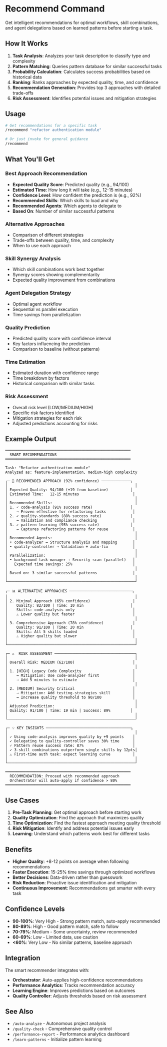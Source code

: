 # Recommend Command

Get intelligent recommendations for optimal workflows, skill combinations, and agent delegations based on learned patterns before starting a task.

## How It Works

1. **Task Analysis**: Analyzes your task description to classify type and complexity
2. **Pattern Matching**: Queries pattern database for similar successful tasks
3. **Probability Calculation**: Calculates success probabilities based on historical data
4. **Ranking**: Ranks approaches by expected quality, time, and confidence
5. **Recommendation Generation**: Provides top 3 approaches with detailed trade-offs
6. **Risk Assessment**: Identifies potential issues and mitigation strategies

## Usage

```bash
# Get recommendations for a specific task
/recommend "refactor authentication module"

# Or just invoke for general guidance
/recommend
```

## What You'll Get

### Best Approach Recommendation
- **Expected Quality Score**: Predicted quality (e.g., 94/100)
- **Estimated Time**: How long it will take (e.g., 12-15 minutes)
- **Confidence Level**: How confident the prediction is (e.g., 92%)
- **Recommended Skills**: Which skills to load and why
- **Recommended Agents**: Which agents to delegate to
- **Based On**: Number of similar successful patterns

### Alternative Approaches
- Comparison of different strategies
- Trade-offs between quality, time, and complexity
- When to use each approach

### Skill Synergy Analysis
- Which skill combinations work best together
- Synergy scores showing complementarity
- Expected quality improvement from combinations

### Agent Delegation Strategy
- Optimal agent workflow
- Sequential vs parallel execution
- Time savings from parallelization

### Quality Prediction
- Predicted quality score with confidence interval
- Key factors influencing the prediction
- Comparison to baseline (without patterns)

### Time Estimation
- Estimated duration with confidence range
- Time breakdown by factors
- Historical comparison with similar tasks

### Risk Assessment
- Overall risk level (LOW/MEDIUM/HIGH)
- Specific risk factors identified
- Mitigation strategies for each risk
- Adjusted predictions accounting for risks

## Example Output

```
════════════════════════════════════════════════════════
  SMART RECOMMENDATIONS
════════════════════════════════════════════════════════

Task: "Refactor authentication module"
Analyzed as: feature-implementation, medium-high complexity

┌─ 🎯 RECOMMENDED APPROACH (92% confidence) ─────────────┐
│                                                         │
│ Expected Quality: 94/100 (+19 from baseline)          │
│ Estimated Time:   12-15 minutes                        │
│                                                         │
│ Recommended Skills:                                     │
│ 1. ✓ code-analysis (91% success rate)                 │
│    → Proven effective for refactoring tasks            │
│ 2. ✓ quality-standards (88% success rate)             │
│    → Validation and compliance checking                │
│ 3. ✓ pattern-learning (95% success rate)              │
│    → Captures refactoring patterns for reuse           │
│                                                         │
│ Recommended Agents:                                     │
│ • code-analyzer → Structure analysis and mapping       │
│ • quality-controller → Validation + auto-fix           │
│                                                         │
│ Parallelization:                                        │
│ • background-task-manager → Security scan (parallel)   │
│   Expected time savings: 25%                           │
│                                                         │
│ Based on: 3 similar successful patterns                │
│                                                         │
└─────────────────────────────────────────────────────────┘

┌─ 📊 ALTERNATIVE APPROACHES ────────────────────────────┐
│                                                         │
│ 2. Minimal Approach (65% confidence)                   │
│    Quality: 82/100 | Time: 10 min                     │
│    Skills: code-analysis only                          │
│    ⚠ Lower quality but faster                          │
│                                                         │
│ 3. Comprehensive Approach (78% confidence)             │
│    Quality: 91/100 | Time: 20 min                     │
│    Skills: All 5 skills loaded                         │
│    ⚠ Higher quality but slower                         │
│                                                         │
└─────────────────────────────────────────────────────────┘

┌─ ⚠️  RISK ASSESSMENT ────────────────────────────────────┐
│                                                         │
│ Overall Risk: MEDIUM (62/100)                          │
│                                                         │
│ 1. [HIGH] Legacy Code Complexity                       │
│    → Mitigation: Use code-analyzer first               │
│    → Add 5 minutes to estimate                         │
│                                                         │
│ 2. [MEDIUM] Security Critical                          │
│    → Mitigation: Add testing-strategies skill          │
│    → Increase quality threshold to 90/100              │
│                                                         │
│ Adjusted Prediction:                                    │
│ Quality: 91/100 | Time: 19 min | Success: 89%         │
│                                                         │
└─────────────────────────────────────────────────────────┘

┌─ 💡 KEY INSIGHTS ──────────────────────────────────────┐
│                                                         │
│ ✓ Using code-analysis improves quality by +9 points    │
│ ✓ Delegating to quality-controller saves 30% time      │
│ ✓ Pattern reuse success rate: 87%                      │
│ ✓ 3-skill combinations outperform single skills by 12pts│
│ ⚠ First-time auth task: expect learning curve          │
│                                                         │
└─────────────────────────────────────────────────────────┘

════════════════════════════════════════════════════════
  RECOMMENDATION: Proceed with recommended approach
  Orchestrator will auto-apply if confidence > 80%
════════════════════════════════════════════════════════
```

## Use Cases

1. **Pre-Task Planning**: Get optimal approach before starting work
2. **Quality Optimization**: Find the approach that maximizes quality
3. **Time Optimization**: Find the fastest approach meeting quality threshold
4. **Risk Mitigation**: Identify and address potential issues early
5. **Learning**: Understand which patterns work best for different tasks

## Benefits

- **Higher Quality**: +8-12 points on average when following recommendations
- **Faster Execution**: 15-25% time savings through optimized workflows
- **Better Decisions**: Data-driven rather than guesswork
- **Risk Reduction**: Proactive issue identification and mitigation
- **Continuous Improvement**: Recommendations get smarter with every task

## Confidence Levels

- **90-100%**: Very High - Strong pattern match, auto-apply recommended
- **80-89%**: High - Good pattern match, safe to follow
- **70-79%**: Medium - Some uncertainty, review recommended
- **60-69%**: Low - Limited data, use caution
- **<60%**: Very Low - No similar patterns, baseline approach

## Integration

The smart recommender integrates with:
- **Orchestrator**: Auto-applies high-confidence recommendations
- **Performance Analytics**: Tracks recommendation accuracy
- **Learning Engine**: Improves predictions based on outcomes
- **Quality Controller**: Adjusts thresholds based on risk assessment

## See Also

- `/auto-analyze` - Autonomous project analysis
- `/quality-check` - Comprehensive quality control
- `/performance-report` - Performance analytics dashboard
- `/learn-patterns` - Initialize pattern learning
